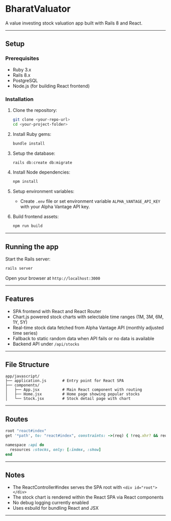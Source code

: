 
# BharatValuator

A value investing stock valuation app built with Rails 8 and React.

---

## Setup

### Prerequisites

- Ruby 3.x
- Rails 8.x
- PostgreSQL
- Node.js (for building React frontend)

### Installation

1. Clone the repository:

   ```bash
   git clone <your-repo-url>
   cd <your-project-folder>
   ```

2. Install Ruby gems:

   ```bash
   bundle install
   ```

3. Setup the database:

   ```bash
   rails db:create db:migrate
   ```

4. Install Node dependencies:

   ```bash
   npm install
   ```

5. Setup environment variables:

   - Create `.env` file or set environment variable `ALPHA_VANTAGE_API_KEY` with your Alpha Vantage API key.

6. Build frontend assets:

   ```bash
   npm run build
   ```

---

## Running the app

Start the Rails server:

```bash
rails server
```

Open your browser at `http://localhost:3000`

---

## Features

- SPA frontend with React and React Router
- Chart.js powered stock charts with selectable time ranges (1M, 3M, 6M, 1Y, 5Y)
- Real-time stock data fetched from Alpha Vantage API (monthly adjusted time series)
- Fallback to static random data when API fails or no data is available
- Backend API under `/api/stocks`

---

## File Structure

```
app/javascript/
├── application.js       # Entry point for React SPA
├── components/
│   ├── App.jsx          # Main React component with routing
│   ├── Home.jsx         # Home page showing popular stocks
│   └── Stock.jsx        # Stock detail page with chart
```

---

## Routes

```ruby
root "react#index"
get '*path', to: "react#index", constraints: ->(req) { !req.xhr? && req.format.html? }

namespace :api do
  resources :stocks, only: [:index, :show]
end
```

---

## Notes

- The ReactController#index serves the SPA root with `<div id="root"></div>`
- The stock chart is rendered within the React SPA via React components
- No debug logging currently enabled
- Uses esbuild for bundling React and JSX

---